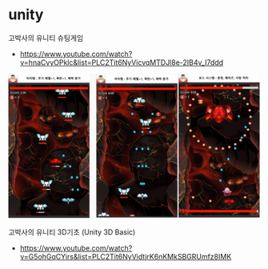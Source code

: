 # unity


고박사의 유니티 슈팅게임
+ https://www.youtube.com/watch?v=hnaCvyOPklc&list=PLC2Tit6NyVicvqMTDJl8e-2IB4v_I7ddd


![Shooting](https://github.com/gmake20/unity/blob/main/pds/images/gobaksa_shooting.png?raw=true)

고박사의 유니티 3D기초 (Unity 3D Basic)
+ https://www.youtube.com/watch?v=G5ohGqCYirs&list=PLC2Tit6NyVidtjrK6nKMkSBGRUmfz8IMK

